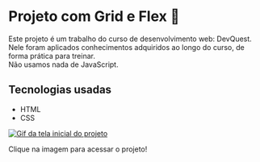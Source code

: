 # Projeto com Grid e Flex 💼

Este projeto é um trabalho do curso de desenvolvimento web: DevQuest. <br>
Nele foram aplicados conhecimentos adquiridos ao longo do curso, de forma prática para treinar. <br>
Não usamos nada de JavaScript.

## Tecnologias usadas

- HTML
- CSS

[<img src="./grideflex.gif" alt="Gif da tela inicial do projeto">](https://roni-88.github.io/8-landing-page-com-grid-flex)

Clique na imagem para acessar o projeto!
